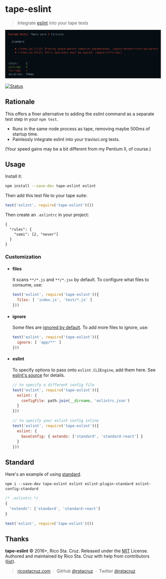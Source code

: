 # tape-eslint

> Integrate [eslint][] into your tape tests

![](https://raw.githubusercontent.com/rstacruz/tape-standard/gh-pages/screenshot.png)

[![Status](https://travis-ci.org/rstacruz/tape-eslint.svg?branch=master)](https://travis-ci.org/rstacruz/tape-eslint "See test builds")

[eslint]: http://eslint.org/

## Rationale

This offers a finer alternative to adding the *eslint* command as a separate test step in your `npm test`.

* Runs in the same node process as tape, removing maybe 500ms of startup time.
* Painlessly integrate eslint into your travisci.org tests.

(Your speed gains may be a bit different from my Pentium II, of course.)

## Usage

Install it:

```sh
npm install --save-dev tape-eslint eslint
```

Then add this test file to your tape suite:

```js
test('eslint', require('tape-eslint')())
```

Then create an `.eslintrc` in your project:

```
{
  "rules": {
    "semi": [2, "never"]
  }
}
```

### Customization

* #### files
  It scans `**/*.js` and `**/*.jsx` by default. To configure what files to consume, use:

  ```js
  test('eslint', require('tape-eslint')({
    files: [ 'index.js', 'test/*.js' ]
  }))
  ```

* #### ignore
  Some files are [ignored by default][ignores]. To add more files to ignore, use:

  ```js
  test('eslint', require('tape-eslint')({
    ignore: [ 'app/**' ]
  }))
  ```

* #### eslint
  To specify options to pass onto `eslint.CLIEngine`, add them here. See [eslint's source](https://github.com/eslint/eslint/blob/v1.10.3/lib/cli-engine.js#L47-L60) for details.

  ```js
  // to specify a different config file
  test('eslint', require('tape-eslint')({
    eslint: {
      configFile: path.join(__dirname, 'eslintrc.json')
    }
  }))
  ```

  ```js
  // to specify your eslint config inline
  test('eslint', require('tape-eslint')({
    eslint: {
      baseConfig: { extends: ['standard', 'standard-react'] }
    }
  }))
  ```

[ignores]: /eslint.js

## Standard

Here's an example of using [standard].

```
npm i --save-dev tape-eslint eslint eslint-plugin-standard eslint-config-standard
```

```js
/* .eslintrc */
{
  "extends": ['standard', 'standard-react']
}
```

```js
test('eslint', require('tape-eslint')())
```

[standard]: https://www.npmjs.com/package/standard
[tape]: https://github.com/substack/tape

## Thanks

**tape-eslint** © 2016+, Rico Sta. Cruz. Released under the [MIT] License.<br>
Authored and maintained by Rico Sta. Cruz with help from contributors ([list][contributors]).

> [ricostacruz.com](http://ricostacruz.com) &nbsp;&middot;&nbsp;
> GitHub [@rstacruz](https://github.com/rstacruz) &nbsp;&middot;&nbsp;
> Twitter [@rstacruz](https://twitter.com/rstacruz)

[MIT]: http://mit-license.org/
[contributors]: http://github.com/rstacruz/tape-eslint/contributors
